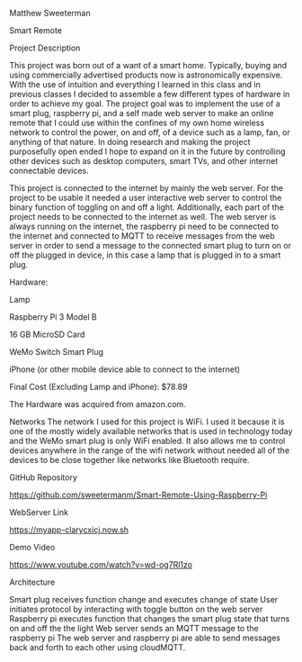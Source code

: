 Matthew Sweeterman 

Smart Remote

Project Description 

This project was born out of a want of a smart home. Typically, buying and using commercially advertised products now is astronomically expensive. With the use of intuition and everything I learned in this class and in previous classes I decided to assemble a few different types of hardware in order to achieve my goal. The project goal was to implement the use of a smart plug, raspberry pi, and a self made web server to make an online remote that I could use within the confines of my own home wireless network to control the power, on and off, of a device such as a lamp, fan, or anything of that nature.  In doing research and making the project purposefully open ended I hope to expand on it in the future by controlling other devices such as desktop computers, smart TVs, and other internet connectable devices. 

This project is connected to the internet by mainly the web server. For the project to be usable it needed a user interactive web server to control the binary function of toggling on and off a light. Additionally, each part of the project needs to be connected to the internet as well. The web server is always running on the internet, the raspberry pi need to be connected to the internet and connected to MQTT to receive messages from the web server in order to send a message to the connected smart plug to turn on or off the plugged in device, in this case a lamp that is plugged in to a smart plug. 

Hardware:

  Lamp

  Raspberry Pi 3 Model B

  16 GB MicroSD Card

  WeMo Switch Smart Plug

  iPhone (or other mobile device able to connect to the internet)

Final Cost (Excluding Lamp and iPhone): $78.89

The Hardware was acquired from amazon.com.

Networks
The network I used for this project is WiFi. I used it because it is one of the mostly widely available networks that is used in technology today and the WeMo smart plug is only WiFi enabled. It also allows me to control devices anywhere in the range of the wifi network without needed all of the devices to be close together like networks like Bluetooth require. 

GitHub Repository

https://github.com/sweetermanm/Smart-Remote-Using-Raspberry-Pi

WebServer Link

https://myapp-clarycxicj.now.sh

Demo Video

https://www.youtube.com/watch?v=wd-og7Rl1zo

Architecture

Smart plug receives function change and executes change of state
User initiates protocol by interacting with toggle button on the web server 
Raspberry pi executes function that changes the smart plug state that turns on and off the the light
Web server sends an MQTT message to the raspberry pi
The web server and raspberry pi are able to send messages back and forth to each other using cloudMQTT.
